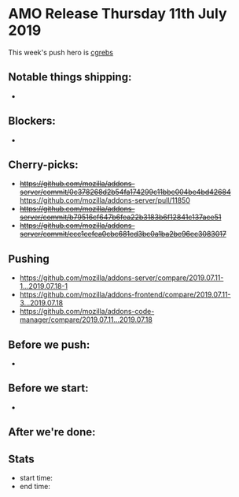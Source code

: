 # AMO Release Thursday 11th July 2019

This week's push hero is [cgrebs](https://github.com/EnTeQuAk)

## Notable things shipping:

*

## Blockers:

*

## Cherry-picks:

* ~~https://github.com/mozilla/addons-server/commit/0c378268d2b54fa174299c11bbe004be4bd42684~~ https://github.com/mozilla/addons-server/pull/11850
* ~~https://github.com/mozilla/addons-server/commit/b79516cf647b6fea22b3183b6f12841c137ace51~~
* ~~https://github.com/mozilla/addons-server/commit/ecc1cefea0cbc681ed3bc0a1ba2be96ec3083017~~

## Pushing

- https://github.com/mozilla/addons-server/compare/2019.07.11-1...2019.07.18-1
- https://github.com/mozilla/addons-frontend/compare/2019.07.11-3...2019.07.18
- https://github.com/mozilla/addons-code-manager/compare/2019.07.11...2019.07.18

## Before we push:

* 

## Before we start:

*

## After we're done:


## Stats

- start time:
- end time:
